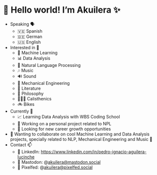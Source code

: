 # 👋 Hello world! I’m **Akuilera** ✨

- Speaking 🗣
  - 🇻🇪 Spanish
  - 🇩🇪 German
  - 🇺🇸 English
- Interested in 👀
  - 🧮 Machine Learning
  - 📊 Data Analysis
  - 💬 Natural Language Processing
  - 🎶 Music
  - 🔊 Sound
  - 🦾 Mechanical Engineering
  - 📖 Literature
  - 🦉 Philosophy
  - 🤸🏽‍♂️ Calisthenics
  - 🚲 Bikes
- Currently 🌱
  - 📈 Learning Data Analysis with WBS Coding School
  - 💭 Working on a personal project related to NPL
  - 🎯 Looking for new career growth opportunities
- 🌺 Wanting to collaborate on cool Machine Learning and Data Analysis projects, specially related to NLP, Mechanical Engineering and Music 💞️
- Contact 📫
  - 🔗 LinkedIn: https://www.linkedin.com/in/pedro-ignacio-aguilera-lucinche
  - 🐘 Mastodon: @akuilera@mastodon.social
  - 📸 Pixelfed: @akuilera@pixelfed.social

